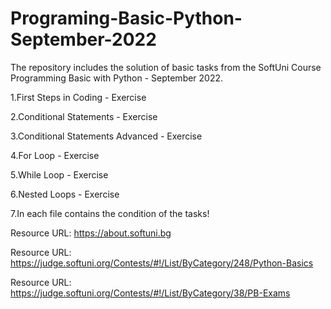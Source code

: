 # Programing-Basic-Python-September-2022

The repository includes the solution of basic tasks from the SoftUni Course Programming Basic with Python - September 2022.

1.First Steps in Coding - Exercise

2.Conditional Statements - Exercise

3.Conditional Statements Advanced - Exercise

4.For Loop - Exercise

5.While Loop - Exercise

6.Nested Loops - Exercise

7.In each file contains the condition of the tasks! 

Resource URL: https://about.softuni.bg

Resource URL: https://judge.softuni.org/Contests/#!/List/ByCategory/248/Python-Basics

Resource URL: https://judge.softuni.org/Contests/#!/List/ByCategory/38/PB-Exams 
